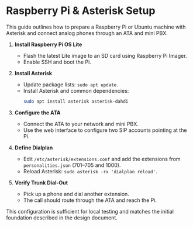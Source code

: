 # Raspberry Pi & Asterisk Setup

This guide outlines how to prepare a Raspberry Pi or Ubuntu machine with Asterisk and connect analog phones through an ATA and mini PBX.

1. **Install Raspberry Pi OS Lite**
   - Flash the latest Lite image to an SD card using Raspberry Pi Imager.
   - Enable SSH and boot the Pi.

2. **Install Asterisk**
   - Update package lists: `sudo apt update`.
   - Install Asterisk and common dependencies:
     ```bash
     sudo apt install asterisk asterisk-dahdi
     ```

3. **Configure the ATA**
   - Connect the ATA to your network and mini PBX.
   - Use the web interface to configure two SIP accounts pointing at the Pi.

4. **Define Dialplan**
   - Edit `/etc/asterisk/extensions.conf` and add the extensions from `personalities.json` (701–705 and 1000).
   - Reload Asterisk: `sudo asterisk -rx 'dialplan reload'`.

5. **Verify Trunk Dial‑Out**
   - Pick up a phone and dial another extension.
   - The call should route through the ATA and reach the Pi.

This configuration is sufficient for local testing and matches the initial foundation described in the design document.
